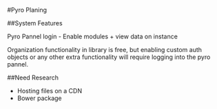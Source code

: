 #Pyro Planing

##System Features

Pyro Pannel login - Enable modules + view data on instance


Organization functionality in library is free, but enabling custom auth objects or any other extra functionality will require logging into the pyro pannel.

##Need Research
* Hosting files on a CDN
* Bower package
